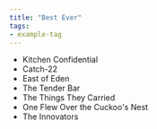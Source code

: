 ```yaml
---
title: "Best Ever"
tags:
- example-tag
---
```


- Kitchen Confidential
- Catch-22
- East of Eden
- The Tender Bar
- The Things They Carried
- One Flew Over the Cuckoo's Nest
- The Innovators